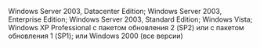 Windows Server 2003, Datacenter Edition; Windows Server 2003, Enterprise Edition; Windows Server 2003, Standard Edition; Windows Vista; Windows XP Professional с пакетом обновления 2 \(SP2\) или с пакетом обновления 1 \(SP1\); или Windows 2000 \(все версии\)
